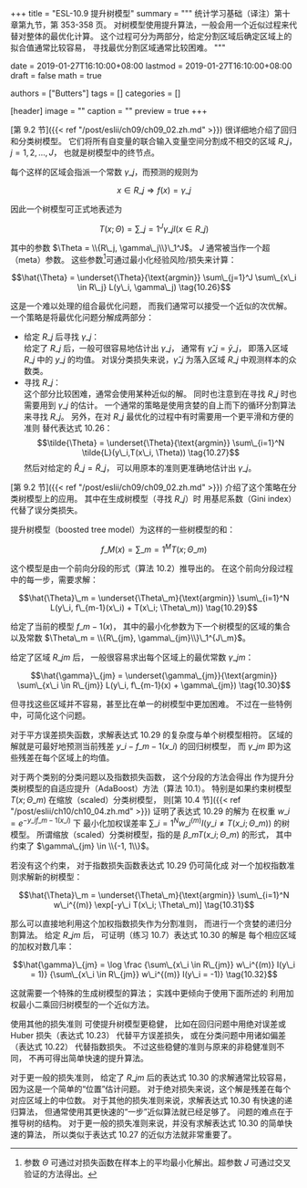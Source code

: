 +++
title = "ESL-10.9 提升树模型"
summary = """
统计学习基础（译注）第十章第九节，第 353-358 页。
对树模型使用提升算法，一般会用一个近似过程来代替对整体的最优化计算。
这个过程可分为两部分，给定分割区域后确定区域上的拟合值通常比较容易，
寻找最优分割区域通常比较困难。
"""

date = 2019-01-27T16:10:00+08:00
lastmod = 2019-01-27T16:10:00+08:00
draft = false
math = true

authors = ["Butters"]
tags = []
categories = []

[header]
image = ""
caption = ""
preview = true
+++

[第 9.2 节]({{< ref "/post/eslii/ch09/ch09_02.zh.md" >}})
很详细地介绍了回归和分类树模型。
它们将所有自变量的联合输入变量空间分割成不相交的区域
$R\_j$，$j=1,2,\dots,J$，
也就是树模型中的终节点。

每个这样的区域会指派一个常数 $\gamma\_j$，而预测的规则为

$$x \in R\_j \Rightarrow f(x) = \gamma\_j$$

因此一个树模型可正式地表述为

$$T(x; \Theta) = \sum\_{j=1}^J \gamma\_j I(x \in R\_j) \tag{10.25}$$

其中的参数 $\Theta = \\{R\_j, \gamma\_j\\}\_1^J$。
$J$ 通常被当作一个超（meta）参数。
这些参数[^1]可通过最小化经验风险/损失来计算：

$$\hat{\Theta} = \underset{\Theta}{\text{argmin}}
\sum\_{j=1}^J \sum\_{x\_i \in R\_j} L(y\_i, \gamma\_j) \tag{10.26}$$

这是一个难以处理的组合最优化问题，
而我们通常可以接受一个近似的次优解。
一个策略是将最优化问题分解成两部分：

* 给定 $R\_j$ 后寻找 $\gamma\_j$：  
  给定了 $R\_j$ 后，一般可很容易地估计出 $\gamma\_j$，
  通常有 $\hat{\gamma}\_j = \bar{y}\_j$，
  即落入区域 $R\_j$ 中的 $y\_j$ 的均值。
  对误分类损失来说，$\hat{\gamma}\_j$
  为落入区域 $R\_j$ 中观测样本的众数类。
* 寻找 $R\_j$：  
  这个部分比较困难，通常会使用某种近似的解。
  同时也注意到在寻找 $R\_j$ 时也需要用到 $\gamma\_j$ 的估计。
  一个通常的策略是使用贪婪的自上而下的循环分割算法来寻找 $R\_j$。
  另外，在对 $R\_j$ 最优化的过程中有时需要用一个更平滑和方便的准则
  替代表达式 10.26：
  $$\tilde{\Theta} = \underset{\Theta}{\text{argmin}}
  \sum\_{i=1}^N \tilde{L}(y\_i,T(x\_i, \Theta)) \tag{10.27}$$
  然后对给定的 $\hat{R}\_j = \tilde{R}\_j$，
  可以用原本的准则更准确地估计出 $\gamma\_j$。

[第 9.2 节]({{< ref "/post/eslii/ch09/ch09_02.zh.md" >}})
介绍了这个策略在分类树模型上的应用。
其中在生成树模型（寻找 $R\_j$）时
用基尼系数（Gini index）代替了误分类损失。

提升树模型（boosted tree model）为这样的一些树模型的和：

$$f\_M(x) = \sum\_{m=1}^M T(x; \Theta\_m) \tag{10.28}$$

这个模型是由一个前向分段的形式（算法 10.2）推导出的。
在这个前向分段过程中的每一步，需要求解：

$$\hat{\Theta}\_m = \underset{\Theta\_m}{\text{argmin}}
\sum\_{i=1}^N L(y\_i, f\_{m-1}(x\_i) + T(x\_i; \Theta\_m)) \tag{10.29}$$

给定了当前的模型 $f\_{m-1}(x)$，
其中的最小化参数为下一个树模型的区域的集合以及常数
$\Theta\_m = \\{R\_{jm}, \gamma\_{jm}\\}\_1^{J\_m}$。

给定了区域 $R\_{jm}$ 后，
一般很容易求出每个区域上的最优常数 $\gamma\_{jm}$：

$$\hat{\gamma}\_{jm} = \underset{\gamma\_{jm}}{\text{argmin}}
\sum\_{x\_i \in R\_{jm}} L(y\_i, f\_{m-1}(x) + \gamma\_{jm})
\tag{10.30}$$

但寻找这些区域并不容易，甚至比在单一的树模型中更加困难。
不过在一些特例中，可简化这个问题。

对于平方误差损失函数，求解表达式 10.29 的复杂度与单个树模型相符。
区域的解就是可最好地预测当前残差 $y\_i - f\_{m-1}(x\_i)$ 的回归树模型，
而 $\gamma\_{jm}$ 即为这些残差在每个区域上的均值。

对于两个类别的分类问题以及指数损失函数，
这个分段的方法会得出
作为提升分类树模型的自适应提升（AdaBoost）方法（算法 10.1）。
特别是如果约束树模型 $T(x; \Theta\_m)$ 在缩放（scaled）分类树模型，
则[第 10.4 节]({{< ref "/post/eslii/ch10/ch10_04.zh.md" >}})
证明了表达式 10.29 的解为
在权重 $w\_i = e^{-y\_i f\_{m-1}(x\_i)}$ 下
最小化加权误差率
$\sum\_{i=1}^N w\_i^{(m)} I(y\_i \ne T(x\_i; \Theta\_m))$
的树模型。
所谓缩放（scaled）分类树模型，指的是
$\beta\_m T(x\_i; \Theta\_m)$ 的形式，
其中约束了 $\gamma\_{jm} \in \\{-1, 1\\}$。

若没有这个约束，
对于指数损失函数表达式 10.29 仍可简化成
对一个加权指数准则求解新的树模型：

$$\hat{\Theta}\_m = \underset{\Theta\_m}{\text{argmin}}
\sum\_{i=1}^N w\_i^{(m)} \exp[-y\_i T(x\_i; \Theta\_m)] \tag{10.31}$$

那么可以直接地利用这个加权指数损失作为分割准则，
而进行一个贪婪的递归分割算法。
给定 $R\_{jm}$ 后，
可证明（练习 10.7）表达式 10.30 的解是
每个相应区域的加权对数几率：

$$\hat{\gamma}\_{jm} = \log \frac
{\sum\_{x\_i \in R\_{jm}} w\_i^{(m)} I(y\_i = 1)}
{\sum\_{x\_i \in R\_{jm}} w\_i^{(m)} I(y\_i = -1)}
\tag{10.32}$$

这就需要一个特殊的生成树模型的算法；
实践中更倾向于使用下面所述的
利用加权最小二乘回归树模型的一个近似方法。

使用其他的损失准则
可使提升树模型更稳健，
比如在回归问题中用绝对误差或 Huber 损失（表达式 10.23）
代替平方误差损失，
或在分类问题中用诸如偏差（表达式 10.22）
代替指数损失。
不过这些稳健的准则与原来的非稳健准则不同，
不再可得出简单快速的提升算法。

对于更一般的损失准则，
给定了 $R\_{jm}$ 后的表达式 10.30 的求解通常比较容易，
因为这是一个简单的“位置”估计问题。
对于绝对损失来说，这个解是残差在每个对应区域上的中位数。
对于其他的损失准则来说，求解表达式 10.30 有快速的递归算法，
但通常使用其更快速的“一步”近似算法就已经足够了。
问题的难点在于推导树的结构。
对于更一般的损失准则来说，并没有求解表达式 10.30
的简单快速的算法，
所以类似于表达式 10.27 的近似方法就非常重要了。

[^1]: 参数 $\Theta$ 可通过对损失函数在样本上的平均最小化解出。超参数 $J$ 可通过交叉验证的方法得出。